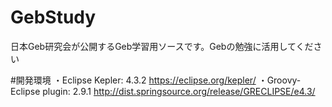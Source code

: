# GebStudy
日本Geb研究会が公開するGeb学習用ソースです。Gebの勉強に活用してください

#開発環境
・Eclipse Kepler: 4.3.2
 https://eclipse.org/kepler/
・Groovy-Eclipse plugin: 2.9.1
 http://dist.springsource.org/release/GRECLIPSE/e4.3/
